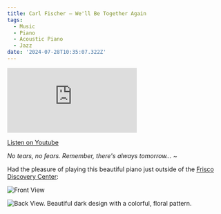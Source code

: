 ```yaml
---
title: Carl Fischer – We'll Be Together Again
tags:
  - Music
  - Piano
  - Acoustic Piano
  - Jazz
date: '2024-07-28T10:35:07.322Z'
---
```


<iframe src="https://www.youtube-nocookie.com/embed/HjRdm6XOXzk?modestbranding=1&showinfo=0&rel=0" title="YouTube video player" frameborder="0" allow="accelerometer; autoplay; encrypted-media; gyroscope; picture-in-picture;" allowfullscreen className="youtube_video"></iframe>

[Listen on Youtube](https://youtu.be/HjRdm6XOXzk)

_No tears, no fears. Remember, there's always tomorrow... ~_

Had the pleasure of playing this beautiful piano just outside of the [Frisco Discovery Center](https://mindstretchingfun.org/):

![Front View](http://res.cloudinary.com/cpadilla/image/upload/v1722034347/chrisdpadilla/blog/images/nhcp2qkw3wqbdtw1zi1m.jpg)

![Back View. Beautiful dark design with a colorful, floral pattern.](http://res.cloudinary.com/cpadilla/image/upload/v1722034359/chrisdpadilla/blog/images/jjhxnbmzxvnogy4ph8g6.jpg)
